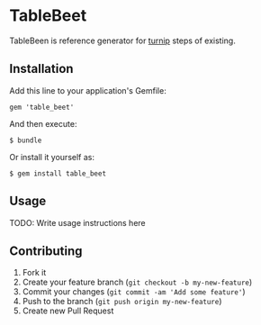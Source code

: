 # TableBeet

TableBeen is reference generator for [turnip](https://github.com/jnicklas/turnip) steps of existing.

## Installation

Add this line to your application's Gemfile:

    gem 'table_beet'

And then execute:

    $ bundle

Or install it yourself as:

    $ gem install table_beet

## Usage

TODO: Write usage instructions here

## Contributing

1. Fork it
2. Create your feature branch (`git checkout -b my-new-feature`)
3. Commit your changes (`git commit -am 'Add some feature'`)
4. Push to the branch (`git push origin my-new-feature`)
5. Create new Pull Request
